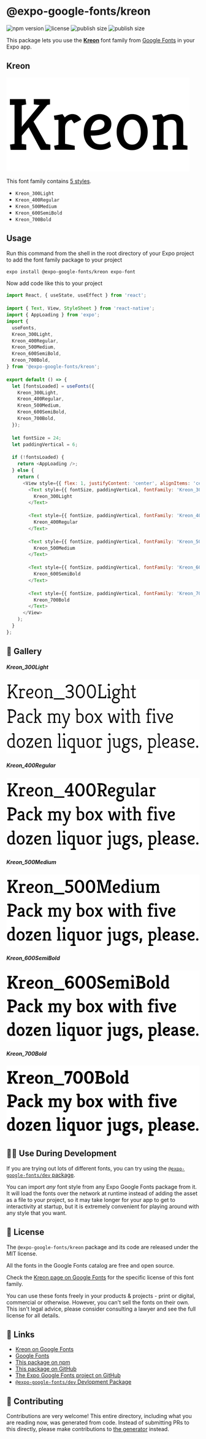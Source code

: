 # @expo-google-fonts/kreon

![npm version](https://flat.badgen.net/npm/v/@expo-google-fonts/kreon)
![license](https://flat.badgen.net/github/license/expo/google-fonts)
![publish size](https://flat.badgen.net/packagephobia/install/@expo-google-fonts/kreon)
![publish size](https://flat.badgen.net/packagephobia/publish/@expo-google-fonts/kreon)

This package lets you use the [**Kreon**](https://fonts.google.com/specimen/Kreon) font family from [Google Fonts](https://fonts.google.com/) in your Expo app.

## Kreon

![Kreon](./font-family.png)

This font family contains [5 styles](#-gallery).

- `Kreon_300Light`
- `Kreon_400Regular`
- `Kreon_500Medium`
- `Kreon_600SemiBold`
- `Kreon_700Bold`

## Usage

Run this command from the shell in the root directory of your Expo project to add the font family package to your project
```sh
expo install @expo-google-fonts/kreon expo-font
```

Now add code like this to your project
```js
import React, { useState, useEffect } from 'react';

import { Text, View, StyleSheet } from 'react-native';
import { AppLoading } from 'expo';
import {
  useFonts,
  Kreon_300Light,
  Kreon_400Regular,
  Kreon_500Medium,
  Kreon_600SemiBold,
  Kreon_700Bold,
} from '@expo-google-fonts/kreon';

export default () => {
  let [fontsLoaded] = useFonts({
    Kreon_300Light,
    Kreon_400Regular,
    Kreon_500Medium,
    Kreon_600SemiBold,
    Kreon_700Bold,
  });

  let fontSize = 24;
  let paddingVertical = 6;

  if (!fontsLoaded) {
    return <AppLoading />;
  } else {
    return (
      <View style={{ flex: 1, justifyContent: 'center', alignItems: 'center' }}>
        <Text style={{ fontSize, paddingVertical, fontFamily: 'Kreon_300Light' }}>
          Kreon_300Light
        </Text>

        <Text style={{ fontSize, paddingVertical, fontFamily: 'Kreon_400Regular' }}>
          Kreon_400Regular
        </Text>

        <Text style={{ fontSize, paddingVertical, fontFamily: 'Kreon_500Medium' }}>
          Kreon_500Medium
        </Text>

        <Text style={{ fontSize, paddingVertical, fontFamily: 'Kreon_600SemiBold' }}>
          Kreon_600SemiBold
        </Text>

        <Text style={{ fontSize, paddingVertical, fontFamily: 'Kreon_700Bold' }}>
          Kreon_700Bold
        </Text>
      </View>
    );
  }
};

```

## 🔡 Gallery

##### Kreon_300Light
![Kreon_300Light](./Kreon_300Light.ttf.png)

##### Kreon_400Regular
![Kreon_400Regular](./Kreon_400Regular.ttf.png)

##### Kreon_500Medium
![Kreon_500Medium](./Kreon_500Medium.ttf.png)

##### Kreon_600SemiBold
![Kreon_600SemiBold](./Kreon_600SemiBold.ttf.png)

##### Kreon_700Bold
![Kreon_700Bold](./Kreon_700Bold.ttf.png)


## 👩‍💻 Use During Development

If you are trying out lots of different fonts, you can try using the [`@expo-google-fonts/dev` package](https://github.com/expo/google-fonts/tree/master/font-packages/dev#readme).

You can import *any* font style from any Expo Google Fonts package from it. It will load the fonts
over the network at runtime instead of adding the asset as a file to your project, so it may take longer
for your app to get to interactivity at startup, but it is extremely convenient
for playing around with any style that you want.

## 📖 License

The `@expo-google-fonts/kreon` package and its code are released under the MIT license.

All the fonts in the Google Fonts catalog are free and open source.

Check the [Kreon page on Google Fonts](https://fonts.google.com/specimen/Kreon) for the specific license of this font family.

You can use these fonts freely in your products & projects - print or digital, commercial or otherwise. However, you can't sell the fonts on their own. This isn't legal advice, please consider consulting a lawyer and see the full license for all details.

## 🔗 Links

- [Kreon on Google Fonts](https://fonts.google.com/specimen/Kreon)
- [Google Fonts](https://fonts.google.com/)
- [This package on npm](https://www.npmjs.com/package/@expo-google-fonts/kreon)
- [This package on GitHub](https://github.com/expo/google-fonts/tree/master/font-packages/kreon)
- [The Expo Google Fonts project on GitHub](https://github.com/expo/google-fonts)
- [`@expo-google-fonts/dev` Devlopment Package](https://github.com/expo/google-fonts/tree/master/font-packages/dev)

## 🤝 Contributing

Contributions are very welcome! This entire directory, including what you are reading now, was generated from code. Instead of submitting PRs to this directly, please make contributions to [the generator](https://github.com/expo/google-fonts/tree/master/packages/generator) instead.
